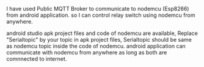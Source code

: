 I have used Public MQTT Broker to communicate to nodemcu (Esp8266) from android application. so I can control relay switch using nodemcu from anywhere.




android studio apk project files and code of nodemcu are available, 
Replace "Serialtopic" by your topic in apk project files,
Serialtopic should be same as nodemcu topic inside the code of nodemcu.
android application can communicate with nodemcu from anywhere as long as both are comnnected to internet.
